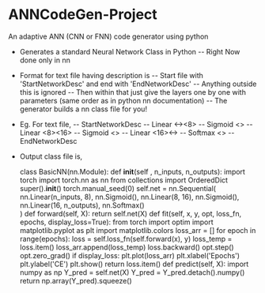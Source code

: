 # ANNCodeGen-Project
 An adaptive ANN (CNN or FNN) code generator using python
 
 - Generates a standard Neural Network Class in Python
     -- Right Now done only in nn
 - Format for text file having description is 
     -- Start file with 'StartNetworkDesc' and end with 'EndNetworkDesc'
     -- Anything outside this is ignored
     -- Then within that just give the layers one by one with parameters (same order as in python nn documentation)
     -- The generator builds a nn class file for you!
     
 - Eg. For text file, 
     -- StartNetworkDesc
     -- Linear <-><8>
     -- Sigmoid <>
     -- Linear <8><16>
     -- Sigmoid <>
     -- Linear <16><->
     -- Softmax <>
     -- EndNetworkDesc

 - Output class file is, 
 
	class BasicNN(nn.Module):
		def __init__(self , n_inputs, n_outputs):
			import torch
			import torch.nn as nn
			from collections import OrderedDict
			super().__init__()
			torch.manual_seed(0)
			self.net = nn.Sequential(
			nn.Linear(n_inputs, 8), 
			nn.Sigmoid(), 
			nn.Linear(8, 16), 
			nn.Sigmoid(), 
			nn.Linear(16, n_outputs), 
			nn.Softmax()  
			)
		def forward(self, X):
			return self.net(X)
		def fit(self, x, y, opt, loss_fn, epochs, display_loss=True):
			from torch import optim
			import matplotlib.pyplot as plt
			import matplotlib.colors
			loss_arr = []
			for epoch in range(epochs):
				loss = self.loss_fn(self.forward(x), y)
				loss_temp = loss.item()
				loss_arr.append(loss_temp)
				loss.backward()
				opt.step()
				opt.zero_grad()
			if display_loss:
				plt.plot(loss_arr)
				plt.xlabel('Epochs')
				plt.ylabel('CE')
				plt.show()
			return loss.item()
		def predict(self, X):
			import numpy as np
			Y_pred = self.net(X)
			Y_pred = Y_pred.detach().numpy()
			return np.array(Y_pred).squeeze()

